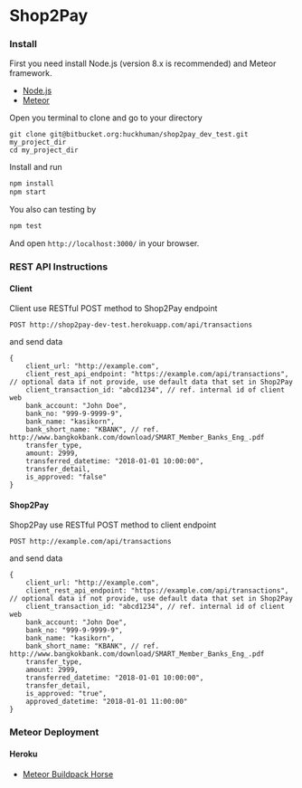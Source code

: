 # Shop2Pay

### Install

First you need install Node.js (version 8.x is recommended) and Meteor framework.

- [Node.js](https://nodejs.org/)
- [Meteor](https://www.meteor.com/)

Open you terminal to clone and go to your directory

```
git clone git@bitbucket.org:huckhuman/shop2pay_dev_test.git my_project_dir
cd my_project_dir
```

Install and run

```sh
npm install
npm start
```

You also can testing by

```sh
npm test
```

And open `http://localhost:3000/` in your browser.

### REST API Instructions
#### Client
Client use RESTful POST method to Shop2Pay endpoint
```
POST http://shop2pay-dev-test.herokuapp.com/api/transactions
```
and send data
```
{
    client_url: "http://example.com",
    client_rest_api_endpoint: "https://example.com/api/transactions", // optional data if not provide, use default data that set in Shop2Pay
    client_transaction_id: "abcd1234", // ref. internal id of client web
    bank_account: "John Doe",
    bank_no: "999-9-9999-9",
    bank_name: "kasikorn",
    bank_short_name: "KBANK", // ref. http://www.bangkokbank.com/download/SMART_Member_Banks_Eng_.pdf
    transfer_type,
    amount: 2999,
    transferred_datetime: "2018-01-01 10:00:00",
    transfer_detail,
    is_approved: "false"
}
```

#### Shop2Pay
Shop2Pay use RESTful POST method to client endpoint
```
POST http://example.com/api/transactions
```
and send data
```
{
    client_url: "http://example.com",
    client_rest_api_endpoint: "https://example.com/api/transactions", // optional data if not provide, use default data that set in Shop2Pay
    client_transaction_id: "abcd1234", // ref. internal id of client web
    bank_account: "John Doe",
    bank_no: "999-9-9999-9",
    bank_name: "kasikorn",
    bank_short_name: "KBANK", // ref. http://www.bangkokbank.com/download/SMART_Member_Banks_Eng_.pdf
    transfer_type,
    amount: 2999,
    transferred_datetime: "2018-01-01 10:00:00",
    transfer_detail,
    is_approved: "true",
    approved_datetime: "2018-01-01 11:00:00"
}
```
### Meteor Deployment
#### Heroku
- [Meteor Buildpack Horse](https://github.com/AdmitHub/meteor-buildpack-horse)
